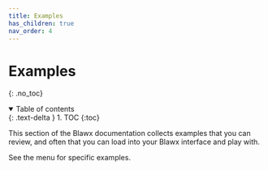 ```yaml
---
title: Examples
has_children: true
nav_order: 4
---
```

# Examples
{: .no_toc}

<details open markdown="block">
  <summary>
    Table of contents
  </summary>
  {: .text-delta }
1. TOC
{:toc}
</details>

This section of the Blawx documentation collects examples that you can
review, and often that you can load into your Blawx interface and play with.

See the menu for specific examples.